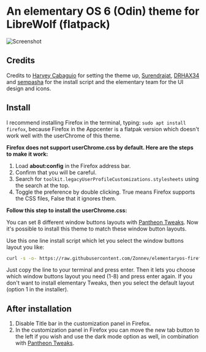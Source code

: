 # An elementary OS 6 (Odin) theme for LibreWolf (flatpack)
![Screenshot](theme-odin-new.png)

## Credits

Credits to [Harvey Cabaguio](https://github.com/harveycabaguio/firefox-elementary-theme) for setting the theme up, [Surendrajat](https://github.com/Surendrajat), [DRHAX34](https://github.com/DRHAX34) and [sempasha](https://github.com/sempasha) for the install script and the elementary team for the UI design and icons.

## Install

I recommend installing Firefox in the terminal, typing: `sudo apt install firefox`, because Firefox in the Appcenter is a flatpak version which doesn't work well with the userChrome of this theme.

**Firefox does not support userChrome.css by default. Here are the steps to make it work:**

  1. Load **about:config** in the Firefox address bar.
  2. Confirm that you will be careful.
  3. Search for `toolkit.legacyUserProfileCustomizations.stylesheets` using the search at the top.
  4. Toggle the preference by double clicking. True means Firefox supports the CSS files, False that it ignores them.

**Follow this step to install the userChrome.css:**

You can set 8 different window buttons layouts with [Pantheon Tweaks](https://github.com/pantheon-tweaks/pantheon-tweaks/). Now it's possible to install this theme to match these window button layouts.

Use this one line install script which let you select the window buttons layout you like:

```bash
curl -s -o- https://raw.githubusercontent.com/Zonnev/elementaryos-firefox-theme/elementaryos-odin-firefox-theme/install.sh | bash
```
Just copy the line to your terminal and press enter. Then it lets you choose which window buttons layout you need (1-8) and press enter again. If you don't want to install elementary Tweaks, then you select the default layout (option 1 in the installer).

## After installation

1. Disable Title bar in the customization panel in Firefox. 
2. In the customization panel in Firefox you can move the new tab button to the left if you wish and use the dark mode option as well, in combination with [Pantheon Tweaks](https://github.com/pantheon-tweaks/pantheon-tweaks/).
